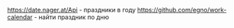https://date.nager.at/Api - праздники в году
https://github.com/egno/work-calendar - найти праздник по дню